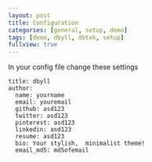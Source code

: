 ```yaml
---
layout: post
title: Configuration
categories: [general, setup, demo]
tags: [demo, dbyll, dbtek, setup]
fullview: true
---
```


In your config file change these settings
```
title: dbyll
author:
  name: yourname
  email: youremail
  github: asd123
  twitter: asd123
  pinterest: asd123
  linkedin: asd123
  resume: asd123
  bio: Your stylish,  minimalist theme!
  email_md5: md5ofemail
```
